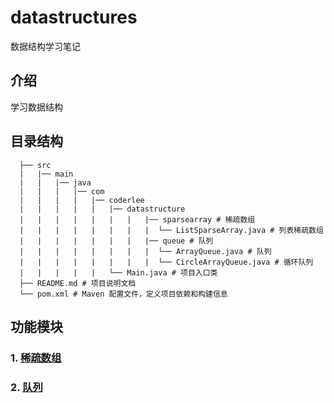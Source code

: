 # datastructures

数据结构学习笔记

## 介绍
学习数据结构

## 目录结构

```
  ├── src 
  |   |── main 
  |   |   |── java 
  |   |   |   |── com 
  |   |   |   |   |── coderlee 
  |   |   |   |   |   |── datastructure 
  |   |   |   |   |   |   |   |── sparsearray # 稀疏数组
  |   |   |   |   |   |   |   |  └── ListSparseArray.java # 列表稀疏数组
  |   |   |   |   |   |   |   |── queue # 队列 
  |   |   |   |   |   |   |   |  └── ArrayQueue.java # 队列
  |   |   |   |   |   |   |   |  └── CircleArrayQueue.java # 循环队列
  |   |   |   |   |   └── Main.java # 项目入口类 
  ├── README.md # 项目说明文档 
  └── pom.xml # Maven 配置文件，定义项目依赖和构建信息
```

## 功能模块

### 1. [稀疏数组](docs/01_稀疏数组.md)


### 2. [队列](docs/02_队列.md)


